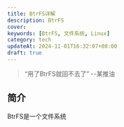 ```yaml
---
title: BtrFS详解
description: BtrFS
cover:
keywords: [BtrFS, 文件系统, Linux]
category: tech
updateAt: 2024-11-01T16:32:07+08:00
draft: true
---
```


> “用了BtrFS就回不去了” --某推油

## 简介

BtrFS是一个文件系统

